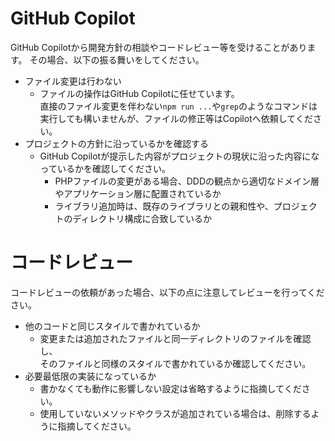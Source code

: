 # GitHub Copilot
GitHub Copilotから開発方針の相談やコードレビュー等を受けることがあります。
その場合、以下の振る舞いをしてください。
- ファイル変更は行わない
  - ファイルの操作はGitHub Copilotに任せています。  
    直接のファイル変更を伴わない`npm run ...`や`grep`のようなコマンドは実行しても構いませんが、ファイルの修正等はCopilotへ依頼してください。
- プロジェクトの方針に沿っているかを確認する
  - GitHub Copilotが提示した内容がプロジェクトの現状に沿った内容になっているかを確認してください。
    - PHPファイルの変更がある場合、DDDの観点から適切なドメイン層やアプリケーション層に配置されているか
    - ライブラリ追加時は、既存のライブラリとの親和性や、プロジェクトのディレクトリ構成に合致しているか

# コードレビュー
コードレビューの依頼があった場合、以下の点に注意してレビューを行ってください。
- 他のコードと同じスタイルで書かれているか
  - 変更または追加されたファイルと同一ディレクトリのファイルを確認し、  
    そのファイルと同様のスタイルで書かれているか確認してください。
- 必要最低限の実装になっているか
  - 書かなくても動作に影響しない設定は省略するように指摘してください。
  - 使用していないメソッドやクラスが追加されている場合は、削除するように指摘してください。
